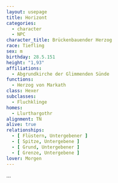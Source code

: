 ```yaml
---
layout: usepage
title: Horizont
categories:
  - character
  - NPC
character_title: Brückenbauender Herzog
race: Tiefling
sex: m
birthday: 28.5.151
height: "1,93"
affiliations:
  - Abgrundkirche der Glimmenden Sünde
functions:
  - Herzog von Markath
class: Hexer
subclasses:
  - Fluchklinge
homes:
  - Llurthargothr
alignment: TN
alive: true
relationships:
  - [ Flüstern, Untergebener ]
  - [ Spitze, Untergebene ]
  - [ Grund, Untergebener ]
  - [ Grenze, Untergebene ]
lover: Morgen 
---
```


...